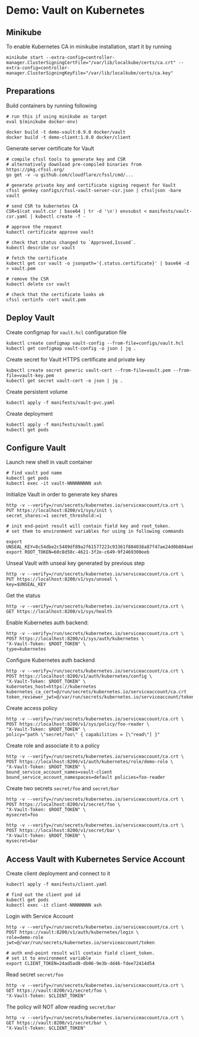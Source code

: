 # Demo: Vault on Kubernetes

## Minikube

To enable Kubernetes CA in minikube installation, start it by running

    minikube start --extra-config=controller-manager.ClusterSigningCertFile="/var/lib/localkube/certs/ca.crt" --extra-config=controller-manager.ClusterSigningKeyFile="/var/lib/localkube/certs/ca.key"


## Preparations

Build containers by running following

    # run this if using minikube as target
    eval $(minikube docker-env)

    docker build -t demo-vault:0.9.0 docker/vault
    docker build -t demo-client:1.0.0 docker/client


Generate server certificate for Vault

    # compile cfssl tools to generate key and CSR
    # alternatively download pre-compiled binaries from https://pkg.cfssl.org/
    go get -v -u github.com/cloudflare/cfssl/cmd/...

    # generate private key and certificate signing request for Vault
    cfssl genkey configs/cfssl-vault-server-csr.json | cfssljson -bare vault

    # send CSR to kubernetes CA
    CSR=$(cat vault.csr | base64 | tr -d '\n') envsubst < manifests/vault-csr.yaml | kubectl create -f -

    # approve the request
    kubectl certificate approve vault

    # check that status changed to `Approved,Issued`.
    kubectl describe csr vault

    # fetch the certificate
    kubectl get csr vault -o jsonpath='{.status.certificate}' | base64 -d > vault.pem

    # remove the CSR
    kubectl delete csr vault

    # check that the certificate looks ok
    cfssl certinfo -cert vault.pem


## Deploy Vault

Create configmap for `vault.hcl` configuration file

    kubectl create configmap vault-config --from-file=configs/vault.hcl
    kubectl get configmap vault-config -o json | jq .


Create secret for Vault HTTPS certificate and private key

    kubectl create secret generic vault-cert --from-file=vault.pem --from-file=vault-key.pem
    kubectl get secret vault-cert -o json | jq .


Create persistent volume

    kubectl apply -f manifests/vault-pvc.yaml

Create deployment

    kubectl apply -f manifests/vault.yaml
    kubectl get pods


## Configure Vault

Launch new shell in vault container

    # find vault pod name
    kubectl get pods
    kubectl exec -it vault-NNNNNNNNN ash


Initialize Vault in order to generate key shares

    http -v --verify=/run/secrets/kubernetes.io/serviceaccount/ca.crt \
    PUT https://localhost:8200/v1/sys/init \
    secret_shares:=1 secret_threshold:=1

    # init end-point result will contain field key and root_token.
    # set them to environment variables for using in following commands

    export UNSEAL_KEY=8c54dbe2c5489df89a2f61577223c93361f884038a87f47ae24d0b804ae8bf86
    export ROOT_TOKEN=60c8d58c-4621-3f2e-c649-9f2469300eeb

Unseal Vault with unseal key generated by previous step

    http -v --verify=/run/secrets/kubernetes.io/serviceaccount/ca.crt \
    PUT https://localhost:8200/v1/sys/unseal \
    key=$UNSEAL_KEY


Get the status

    http -v --verify=/run/secrets/kubernetes.io/serviceaccount/ca.crt \
    GET https://localhost:8200/v1/sys/health


Enable Kubernetes auth backend:

    http -v --verify=/run/secrets/kubernetes.io/serviceaccount/ca.crt \
    POST https://localhost:8200/v1/sys/auth/kubernetes \
    "X-Vault-Token: $ROOT_TOKEN" \
    type=kubernetes


Configure Kubernetes auth backend

    http -v --verify=/run/secrets/kubernetes.io/serviceaccount/ca.crt \
    POST https://localhost:8200/v1/auth/kubernetes/config \
    "X-Vault-Token: $ROOT_TOKEN" \
    kubernetes_host=https://kubernetes kubernetes_ca_cert=@/run/secrets/kubernetes.io/serviceaccount/ca.crt token_reviewer_jwt=@/var/run/secrets/kubernetes.io/serviceaccount/token


Create access policy

    http -v --verify=/run/secrets/kubernetes.io/serviceaccount/ca.crt \
    POST https://localhost:8200/v1/sys/policy/foo-reader \
    "X-Vault-Token: $ROOT_TOKEN" \
    policy="path \"secret/foo\" { capabilities = [\"read\"] }"


Create role and associate it to a policy

    http -v --verify=/run/secrets/kubernetes.io/serviceaccount/ca.crt \
    POST https://localhost:8200/v1/auth/kubernetes/role/demo-role \
    "X-Vault-Token: $ROOT_TOKEN" \
    bound_service_account_names=vault-client bound_service_account_namespaces=default policies=foo-reader

Create two secrets `secret/foo` and `secret/bar`

    http -v --verify=/run/secrets/kubernetes.io/serviceaccount/ca.crt \
    POST https://localhost:8200/v1/secret/foo \
    "X-Vault-Token: $ROOT_TOKEN" \
    mysecret=foo

    http -v --verify=/run/secrets/kubernetes.io/serviceaccount/ca.crt \
    POST https://localhost:8200/v1/secret/bar \
    "X-Vault-Token: $ROOT_TOKEN" \
    mysecret=bar


## Access Vault with Kubernetes Service Account

Create client deployment and connect to it

    kubectl apply -f manifests/client.yaml

    # find out the client pod id
    kubectl get pods
    kubectl exec -it client-NNNNNNNN ash


Login with Service Account

    http -v --verify=/run/secrets/kubernetes.io/serviceaccount/ca.crt \
    POST https://vault:8200/v1/auth/kubernetes/login \
    role=demo-role jwt=@/var/run/secrets/kubernetes.io/serviceaccount/token

    # auth end-point result will contain field client_token.
    # set it to environment variable
    export CLIENT_TOKEN=24ad5ad8-db06-9e3b-dd46-fdee72414d54


Read secret `secret/foo`

    http -v --verify=/run/secrets/kubernetes.io/serviceaccount/ca.crt \
    GET https://vault:8200/v1/secret/foo \
    "X-Vault-Token: $CLIENT_TOKEN"


The policy will NOT allow reading `secret/bar`

    http -v --verify=/run/secrets/kubernetes.io/serviceaccount/ca.crt \
    GET https://vault:8200/v1/secret/bar \
    "X-Vault-Token: $CLIENT_TOKEN"

